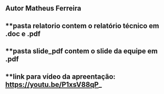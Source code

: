 ## Autor Matheus Ferreira
## **pasta relatorio contem o relatório técnico em .doc e .pdf
## **pasta slide_pdf contem o slide da equipe em .pdf
## **link para vídeo da apreentação: https://youtu.be/P1xsV88qP_
